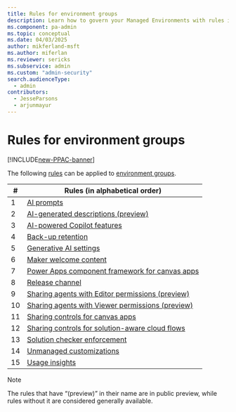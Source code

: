 ```yaml
---
title: Rules for environment groups
description: Learn how to govern your Managed Environments with rules in bulk.
ms.component: pa-admin
ms.topic: conceptual
ms.date: 04/03/2025
author: mikferland-msft
ms.author: miferlan
ms.reviewer: sericks
ms.subservice: admin
ms.custom: "admin-security"
search.audienceType: 
  - admin
contributors:
  - JesseParsons
  - arjunmayur
---
```


# Rules for environment groups

[!INCLUDE[new-PPAC-banner](~/includes/new-PPAC-banner.md)]

The following [rules](environment-groups.md#rules) can be applied to [environment groups](environment-groups.md). 

| # | Rules (in alphabetical order) |
|----|----------|
| 1 | [AI prompts](/ai-builder/administer#enable-or-disable-ai-prompts-in-power-platform-and-copilot-studio) |
| 2 | [AI-generated descriptions (preview)](/power-apps/maker/canvas-apps/save-publish-app#create-an-app-description-with-copilot-preview) |
| 3 | [AI-powered Copilot features](/power-apps/maker/canvas-apps/ai-overview?WT.mc_id=ppac_inproduct_settings) |
| 4 | [Back-up retention](backup-restore-environments.md) |
| 5 | [Generative AI settings](geographical-availability-copilot.md) |
| 6 | [Maker welcome content](welcome-content.md) |
| 7 | [Power Apps component framework for canvas apps](/power-apps/developer/component-framework/component-framework-for-canvas-apps) |
| 8 | [Release channel](https://go.microsoft.com/fwlink/?linkid=2237290) |
| 9 | [Sharing agents with Editor permissions (preview)](managed-environment-sharing-limits.md) |
| 10 | [Sharing agents with Viewer permissions (preview)](managed-environment-sharing-limits.md) |
| 11 | [Sharing controls for canvas apps](managed-environment-sharing-limits.md) |
| 12 | [Sharing controls for solution-aware cloud flows](managed-environment-sharing-limits.md) |
| 13 | [Solution checker enforcement](managed-environment-solution-checker.md) |
| 14 | [Unmanaged customizations](../alm/block-unmanaged-customizations.md) |
| 15 | [Usage insights](managed-environment-usage-insights.md) |

> [!NOTE]
> The rules that have “(preview)” in their name are in public preview, while rules without it are considered generally available.
